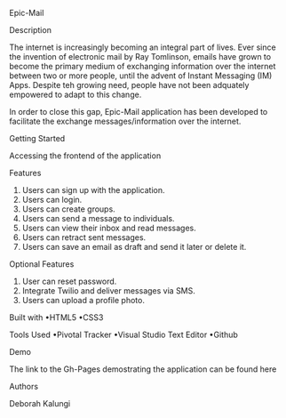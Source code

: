 Epic-Mail

Description

The internet is increasingly becoming an integral part of lives. Ever since the invention of electronic mail by Ray Tomlinson, emails have grown to become the primary medium of exchanging information over the internet between two or more people, until the advent of Instant Messaging (IM) Apps. Despite teh growing need, people have not been adquately empowered to adapt to this change.

In order to close this gap, Epic-Mail application has been developed to facilitate the exchange messages/information over the internet.

Getting Started

Accessing the frontend of the application

Features

1. Users can sign up with the application.
2. Users can login.
3. Users can create groups.
4. Users can send a message to individuals.
5. Users can view their inbox and read messages.
6. Users can retract sent messages.
7. Users can save an email as draft and send it later or delete it.


Optional Features
1. User can reset password.
2. Integrate Twilio and deliver messages via SMS.
3. Users can upload a profile  photo.

Built with
•HTML5
•CSS3

Tools Used
•Pivotal Tracker
•Visual Studio Text Editor
•Github

Demo

The link to the Gh-Pages demostrating the application can be found here

Authors

Deborah Kalungi
